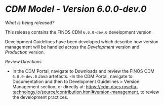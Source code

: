 # *CDM Model - Version 6.0.0-dev.0*

_What is being released?_

This release contains the FINOS CDM `6.0.0-dev.0` development version.

Development Guidelines have been developed which describe how version management will be handled across the *Development* version and *Production* version.

_Review Directions_

- In the CDM Portal, navigate to Downloads and review the FINOS CDM `6.0.0-dev.0` Java artefacts.
-In the CDM Portal, navigate to Documentation and then to Development Guidelines > Version Management section, or directly at: https://cdm.docs.rosetta-technology.io/source/contribution.html#version-management, to review the development practices.
